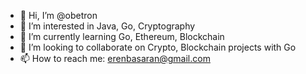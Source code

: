 - 👋 Hi, I’m @obetron
- 👀 I’m interested in Java, Go, Cryptography
- 🌱 I’m currently learning Go, Ethereum, Blockchain
- 💞️ I’m looking to collaborate on Crypto, Blockchain projects with Go
- 📫 How to reach me: erenbasaran@gmail.com
